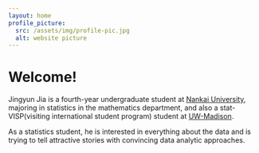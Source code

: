 ```yaml
---
layout: home
profile_picture:
  src: /assets/img/profile-pic.jpg
  alt: website picture
---
```


<h1>
  Welcome!
</h1>
<p>
  Jingyun Jia is a fourth-year undergraduate student at <a href="https://en.nankai.edu.cn/">Nankai University</a>, 
majoring in statistics in the mathematics department, and also a stat-VISP(visiting international student program) 
student at <a href="https://www.wisc.edu/">UW-Madison</a>.
</p>

<p>
  As a statistics student, he is interested in everything about the data and is trying to tell attractive stories 
with convincing data analytic approaches.
</p>

